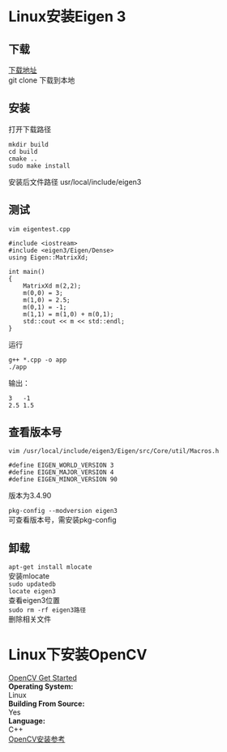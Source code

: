# Linux安装Eigen 3
## 下载
[下载地址](https://gitlab.com/libeigen/eigen/-/tree/master)  
git clone 下载到本地
## 安装
打开下载路径
```
mkdir build
cd build
cmake ..
sudo make install
```
安装后文件路径 usr/local/include/eigen3
## 测试
`vim eigentest.cpp`
```
#include <iostream>
#include <eigen3/Eigen/Dense>
using Eigen::MatrixXd;

int main()
{
	MatrixXd m(2,2);
	m(0,0) = 3;
	m(1,0) = 2.5;
	m(0,1) = -1;
	m(1,1) = m(1,0) + m(0,1);
	std::cout << m << std::endl;
}
```
运行

`g++ *.cpp -o app`  
`./app` 
 
输出：
```
3   -1
2.5 1.5
```
## 查看版本号
`vim /usr/local/include/eigen3/Eigen/src/Core/util/Macros.h`
```
#define EIGEN_WORLD_VERSION 3
#define EIGEN_MAJOR_VERSION 4
#define EIGEN_MINOR_VERSION 90
```
版本为3.4.90  
  
`pkg-config --modversion eigen3`  
可查看版本号，需安装pkg-config
## 卸载
`apt-get install mlocate`  
安装mlocate  
`sudo updatedb`  
`locate eigen3`  
查看eigen3位置  
`sudo rm -rf eigen3路径`  
删除相关文件  
# Linux下安装OpenCV
[OpenCV Get Started](https://opencv.org/get-started/)  
**Operating System:**  
Linux  
**Building From Source:**  
Yes  
**Language:**  
C++  
[OpenCV安装参考](https://docs.opencv.org/4.8.0/d7/d9f/tutorial_linux_install.html)
